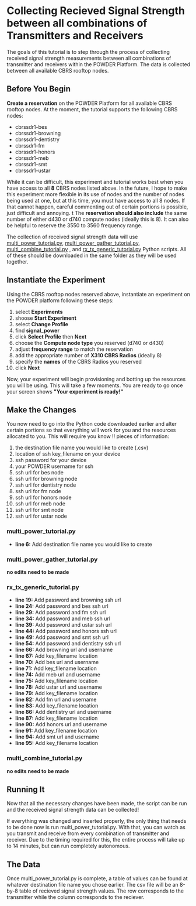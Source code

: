 # Collecting Recieved Signal Strength between all combinations of Transmitters and Receivers #

The goals of this tutorial is to step through the process of collecting received signal
strength measurements between all combinations of transmitter and receivers within the
POWDER Platform. The data is collected between all available CBRS rooftop nodes. 

## Before You Begin ##
**Create a reservation** on the POWDER Platform for all available CBRS rooftop nodes. At
the moment, the tutorial supports the following CBRS nodes:
 * cbrssdr1-bes
 * cbrssdr1-browning
 * cbrssdr1-dentistry
 * cbrssdr1-fm
 * cbrssdr1-honors
 * cbrssdr1-meb
 * cbrssdr1-smt
 * cbrssdr1-ustar
 
While it can be difficult, this experiment and tutorial works best when you have access
to all **8** CBRS nodes listed above. In the future, I hope to make this experiment more 
flexible in its use of nodes and the number of nodes being used at one, but at this time, you
must have access to all 8 nodes. If that cannot happen, careful commenting out of certain
portions is possible, just difficult and annoying. t
The **reservation should also include** the same number of either d430 or d740 compute nodes 
(ideally this is 8). It can also be helpful to reserve the 3550 to 3560 frequency range. 

The collection of received signal strength data will use [multi_power_tutorial.py](https://github.com/allisontodd/powder-summer20/blob/master/tutorials/collect-rxtx-all/multi_power_tutorial.py),
[multi_power_gather_tutorial.py](https://github.com/allisontodd/powder-summer20/blob/master/tutorials/collect-rxtx-all/multi_power_gather_tutorial.py), [multi_combine_tutorial.py](https://github.com/allisontodd/powder-summer20/blob/master/tutorials/collect-rxtx-all/multi_combine_tutorial.py) , and [rx_tx_generic_tutorial.py](https://github.com/allisontodd/powder-summer20/blob/master/tutorials/collect-rxtx-all/rx_tx_generic_tutorial.py) Python
scripts. All of these should be downloaded in the same folder as they will be used together.

## Instantiate the Experiment ##

Using the CBRS rooftop nodes reserved above, instantiate an experiment on the POWDER platform
following these steps:

1. select **Experiments**
2. shoose **Start Experiment**
3. select **Change Profile**
4. find **signal_power**
5. click **Select Profile** then **Next**
6. choose the **Compute node type** you reserved (d740 or d430)
7. adjust **frequency range** to match the reservation
8. add the appropriate number of **X310 CBRS Radios** (ideally 8)
9. specify the **names** of the CBRS Radios you reserved
10. click **Next**

Now, your experiment will begin provisioning and botting up the resources you will be using.
This will take a few moments. You are ready to go once your screen shows **"Your experiment
is ready!"**

## Make the Changes ##

You now need to go into the Python code downloaded earlier and alter certain portions so that
everything will work for you and the resources allocated to you. This will require you know !! 
pieces of information:
1. the destination file name you would like to create (.csv)
2. location of ssh key_filename on your device
2. ssh password for your device
3. your POWDER username for ssh
4. ssh url for bes node
5. ssh url for browning node
6. ssh url for dentistry node
7. ssh url for fm node
8. ssh url for honors node
9. ssh url for meb node
10. ssh url for smt node
11. ssh url for ustar node



### multi_power_tutorial.py ###

 * **line 6:** Add destination file name you would like to create
  
### multi_power_gather_tutorial.py ###

  **no edits need to be made**
  
### rx_tx_generic_tutorial.py ###

  * **line 19:** Add password and browning ssh url
  * **line 24:** Add password and bes ssh url
  *  **line 29:** Add password and fm ssh url
  *  **line 34:** Add password and meb ssh url
  *  **line 39:** Add password and ustar ssh url  
  *  **line 44:** Add password and honors ssh url
  * **line 49:** Add password and smt ssh url
  * **line 54:** Add password and dentistry ssh url
  * **line 66:** Add browning url and username
  * **line 67:** Add key_filename location
  * **line 70:** Add bes url and username
  * **line 71:** Add key_filename location
  * **line 74:** Add meb url and username
  * **line 75:** Add key_filename location
  * **line 78:** Add ustar url and username
  * **line 79:** Add key_filename location
  * **line 82:** Add fm url and username
  * **line 83:** Add key_filename location
  * **line 86:** Add dentistry url and username
  * **line 87:** Add key_filename location
  * **line 90:** Add honors url and username
  * **line 91:** Add key_filename location
  * **line 94:** Add smt url and username
  * **line 95:** Add key_filename location
  
  ### multi_combine_tutorial.py ###
  
  **no edits need to be made**
  
  
## Running It ##
Now that all the necessary changes have been made, the script can be run and the received
signal strength data can be collected!

If everything was changed and inserted properly, the only thing that needs to be done now is 
run multi_power_tutorial.py. With that, you can watch as you transmit and receive from every
combination of transmitter and receiver. Due to the timing required for this, the entire 
process will take up to 14 minutes, but can run completely autonomous. 

## The Data ##
Once multi_power_tutorial.py is complete, a table of values can be found at whatever
destination file name you chose earlier. The csv file will be an 8-by-8 table of 
recieved signal strength values. The row corresponds to the transmitter while the
column corresponds to the reciever. 
